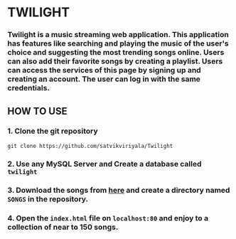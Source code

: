 # TWILIGHT <br />
### Twilight is a music streaming web application. This application has features like searching and playing the music of the user's choice and suggesting the most trending songs online. Users can also add their  favorite songs by creating a playlist. Users can access the services of this page by signing up and creating an account. The user can log in with the same credentials.

## HOW TO USE  <br />
### 1. Clone the git repository 
`git clone https://github.com/satvikviriyala/Twilight` <br />
### 2. Use any MySQL Server and Create a database called `twilight` <br />
### 3. Download the songs from [here](https://drive.google.com/drive/folders/1tvs05TTAoma2-ckcMdjV_PLxtRsAZq-b?usp=sharing) and create a directory named `SONGS` in the repository. <br />
### 4. Open the `index.html` file on `localhost:80` and  enjoy to a collection of near to 150 songs. <br />
